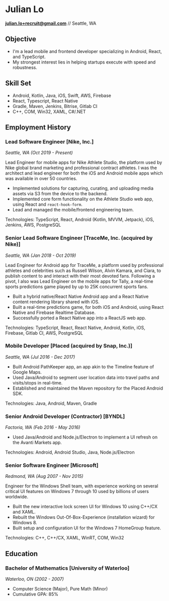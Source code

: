 # Julian Lo
**julian.lo+recruit@gmail.com** // Seattle, WA

## Objective

* I'm a lead mobile and frontend developer specializing in Android, React, and TypeScript.
* My strongest interest lies in helping startups execute with speed and robustness.

## Skill Set
* Android, Kotlin, Java, iOS, Swift, AWS, Firebase
* React, Typescript, React Native
* Gradle, Maven, Jenkins, Bitrise, Gitlab CI
* C++, COM, Win32, XAML, C#/.NET

## Employment History

### Lead Software Engineer [Nike, Inc.]
*Seattle, WA (Oct 2019 - Present)*

Lead Engineer for mobile apps for Nike Athlete Studio, the platform used by Nike global brand marketing and professional contract athletes. I was the architect and lead engineer for both the iOS and Android mobile apps which was available in over 50 countries.

- Implemented solutions for capturing, curating, and uploading media assets via S3 from the device to the backend.
- Implemented core form functionality on the Athlete Studio web app, using React and `react-hook-form`.
- Lead and managed the mobile/frontend engineering team.

Technologies: TypeScript, React, Android (Kotlin, MVVM, Jetpack), iOS, Jenkins, AWS, PostgreSQL

### Senior Lead Software Engineer [TraceMe, Inc. (acquired by Nike)]
*Seattle, WA (Jan 2018 - Oct 2019)*

Lead Engineer for Android app for TraceMe, a platform used by professional athletes and celebrities such as Russell Wilson, Alvin Kamara, and Ciara, to publish content to and interact with their most devoted fans. Following a pivot, I also was Lead Engineer on the mobile apps for Tally, a real-time sports predictions game played by up to 25K concurrent sports fans.

- Built a hybrid native/React Native Android app and a React Native content rendering library shared with iOS.
- Built a real-time predictions game, for both iOS and Android, using React Native and Firebase Realtime Database.
- Successfully ported a React Native app into a ReactJS web app.

Technologies: TypeScript, React, React Native, Android, Kotlin, iOS, Firebase, Gitlab CI, AWS, PostgreSQL

### Mobile Developer [Placed (acquired by Snap, Inc.)]
*Seattle, WA (Jul 2016 - Dec 2017)*

- Built Android PathKeeper app, an app akin to the Timeline feature of Google Maps.
- Used Java/Android to segment user location data into travel paths and visits/stops in real-time.
- Established and maintained the Maven repository for the Placed Android SDK.

Technologies: Java, Android, Maven, Gradle

### Senior Android Developer (Contractor) [BYNDL]
*Factoria, WA (Feb 2016 - May 2016)*

- Used Java/Android and Node.js/Electron to implement a UI refresh on the Avanti Markets app.

Technologies: Android, Android Studio, Java, Node.js/Electron

### Senior Software Engineer [Microsoft]
*Redmond, WA (Aug 2007 - Nov 2015)*

Engineer for the Windows Shell team, with experience working on several critical UI features on Windows 7 through 10 used by billions of users worldwide.

- Built the new interactive lock screen UI for Windows 10 using C++/CX and XAML. 
- Rebuilt the Windows Out-Of-Box-Experience (installation wizard) for Windows 8.
- Built setup and configuration UI for the Windows 7 HomeGroup feature.

Technologies: C++, C++/CX, XAML, WinRT, COM, Win32

## Education

### Bachelor of Mathematics [University of Waterloo]
*Waterloo, ON (2002 - 2007)*

- Computer Science (Major), Pure Math (Minor)
- Cumulative GPA: 85%
